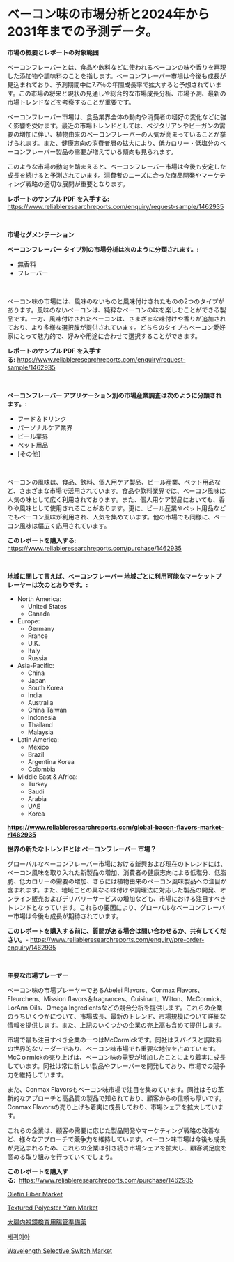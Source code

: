<p><h1>ベーコン味の市場分析と2024年から2031年までの予測データ。</h1></p><p><strong>市場の概要とレポートの対象範囲</strong></p>
<p><p>ベーコンフレーバーとは、食品や飲料などに使われるベーコンの味や香りを再現した添加物や調味料のことを指します。ベーコンフレーバー市場は今後も成長が見込まれており、予測期間中に7.7％の年間成長率で拡大すると予想されています。この市場の将来と現状の見通しや総合的な市場成長分析、市場予測、最新の市場トレンドなどを考察することが重要です。</p><p>ベーコンフレーバー市場は、食品業界全体の動向や消費者の嗜好の変化などに強く影響を受けます。最近の市場トレンドとしては、ベジタリアンやビーガンの需要の増加に伴い、植物由来のベーコンフレーバーの人気が高まっていることが挙げられます。また、健康志向の消費者層の拡大により、低カロリー・低塩分のベーコンフレーバー製品の需要が増えている傾向も見られます。</p><p>このような市場の動向を踏まえると、ベーコンフレーバー市場は今後も安定した成長を続けると予測されています。消費者のニーズに合った商品開発やマーケティング戦略の適切な展開が重要となります。</p></p>
<p><strong>レポートのサンプル PDF を入手する:</strong> <a href="https://www.reliableresearchreports.com/enquiry/request-sample/1462935">https://www.reliableresearchreports.com/enquiry/request-sample/1462935</a></p>
<p>&nbsp;</p>
<p><strong>市場セグメンテーション</strong></p>
<p><strong>ベーコンフレーバー タイプ別の市場分析は次のように分類されます。:</strong></p>
<p><ul><li>無香料</li><li>フレーバー</li></ul></p>
<p>&nbsp;</p>
<p><p>ベーコン味の市場には、風味のないものと風味付けされたものの2つのタイプがあります。風味のないベーコンは、純粋なベーコンの味を楽しむことができる製品です。一方、風味付けされたベーコンは、さまざまな味付けや香りが追加されており、より多様な選択肢が提供されています。どちらのタイプもベーコン愛好家にとって魅力的で、好みや用途に合わせて選択することができます。</p></p>
<p><strong>レポートのサンプル PDF を入手する:</strong>&nbsp;<a href="https://www.reliableresearchreports.com/enquiry/request-sample/1462935">https://www.reliableresearchreports.com/enquiry/request-sample/1462935</a></p>
<p>&nbsp;</p>
<p><strong> ベーコンフレーバー アプリケーション別の市場産業調査は次のように分類されます。:</strong></p>
<p><ul><li>フード＆ドリンク</li><li>パーソナルケア業界</li><li>ビール業界</li><li>ペット用品</li><li>[その他]</li></ul></p>
<p>&nbsp;</p>
<p><p>ベーコンの風味は、食品、飲料、個人用ケア製品、ビール産業、ペット用品など、さまざまな市場で活用されています。食品や飲料業界では、ベーコン風味は人気の味として広く利用されております。また、個人用ケア製品においても、香りや風味として使用されることがあります。更に、ビール産業やペット用品などでもベーコン風味が利用され、人気を集めています。他の市場でも同様に、ベーコン風味は幅広く応用されています。</p></p>
<p><strong>このレポートを購入する:</strong>&nbsp; <a href="https://www.reliableresearchreports.com/purchase/1462935">https://www.reliableresearchreports.com/purchase/1462935</a></p>
<p>&nbsp;</p>
<p><strong>地域に関して言えば、ベーコンフレーバー 地域ごとに利用可能なマーケットプレーヤーは次のとおりです。:</strong></p>
<p><ul>
    <li>
        North America:
        <ul>
            <li>United States</li>
            <li>Canada</li>
        </ul>
    </li>
    <li>
        Europe:
        <ul>
            <li>Germany</li>
            <li>France</li>
            <li>U.K.</li>
            <li>Italy</li>
            <li>Russia</li>
        </ul>
    </li>
    <li>
        Asia-Pacific:
        <ul>
            <li>China</li>
            <li>Japan</li>
            <li>South Korea</li>
            <li>India</li>
            <li>Australia</li>
            <li>China Taiwan</li>
            <li>Indonesia</li>
            <li>Thailand</li>
            <li>Malaysia</li>
        </ul>
    </li>
    <li>
        Latin America:
        <ul>
            <li>Mexico</li>
            <li>Brazil</li>
            <li>Argentina Korea</li>
            <li>Colombia</li>
        </ul>
    </li>
    <li>
        Middle East & Africa:
        <ul>
            <li>Turkey</li>
            <li>Saudi</li>
            <li>Arabia</li>
            <li>UAE</li>
            <li>Korea</li>
        </ul>
    </li>
    </ul></p>
<p><strong><a href="https://www.reliableresearchreports.com/global-bacon-flavors-market-r1462935">https://www.reliableresearchreports.com/global-bacon-flavors-market-r1462935</a></strong>&nbsp;</p>
<p><strong>世界の新たなトレンドとは ベーコンフレーバー 市場？</strong></p>
<p><p>グローバルなベーコンフレーバー市場における新興および現在のトレンドには、ベーコン風味を取り入れた新製品の増加、消費者の健康志向による低塩分、低脂肪、低カロリーの需要の増加、さらには植物由来のベーコン風味製品への注目が含まれます。また、地域ごとの異なる味付けや調理法に対応した製品の開発、オンライン販売およびデリバリーサービスの増加なども、市場における注目すべきトレンドとなっています。これらの要因により、グローバルなベーコンフレーバー市場は今後も成長が期待されています。</p></p>
<p><strong>このレポートを購入する前に、質問がある場合は問い合わせるか、共有してください。</strong>- <a href="https://www.reliableresearchreports.com/enquiry/pre-order-enquiry/1462935">https://www.reliableresearchreports.com/enquiry/pre-order-enquiry/1462935</a></p>
<p>&nbsp;</p>
<p><strong>主要な市場プレーヤー</strong></p>
<p><p>ベーコン味の市場プレーヤーであるAbelei Flavors、Conmax Flavors、Fleurchem、Mission flavors＆fragrances、Cuisinart、Wilton、McCormick、LorAnn Oils、Omega Ingredientsなどの競合分析を提供します。これらの企業のうちいくつかについて、市場成長、最新のトレンド、市場規模について詳細な情報を提供します。また、上記のいくつかの企業の売上高も含めて提供します。</p><p>市場で最も注目すべき企業の一つはMcCormickです。同社はスパイスと調味料の世界的なリーダーであり、ベーコン味市場でも重要な地位を占めています。 McCｏrmickの売り上げは、ベーコン味の需要が増加したことにより着実に成長しています。同社は常に新しい製品やフレーバーを開発しており、市場での競争力を維持しています。</p><p>また、Conmax Flavorsもベーコン味市場で注目を集めています。同社はその革新的なアプローチと高品質の製品で知られており、顧客からの信頼も厚いです。Conmax Flavorsの売り上げも着実に成長しており、市場シェアを拡大しています。</p><p>これらの企業は、顧客の需要に応じた製品開発やマーケティング戦略の改善など、様々なアプローチで競争力を維持しています。ベーコン味市場は今後も成長が見込まれるため、これらの企業は引き続き市場シェアを拡大し、顧客満足度を高める取り組みを行っていくでしょう。</p></p>
<p><strong>このレポートを購入する:</strong>&nbsp;&nbsp;<a href="https://www.reliableresearchreports.com/purchase/1462935">https://www.reliableresearchreports.com/purchase/1462935</a></p>
<p><p><a href="https://issuu.com/reportprime-2/docs/olefin-fiber-market-size-2030.pptx">Olefin Fiber Market</a></p><p><a href="https://issuu.com/reportprime-2/docs/textured-polyester-yarn-market-size-2030.pptx">Textured Polyester Yarn Market</a></p><p><a href="https://github.com/bevdtkn4419963/Market-Research-Report-List-1/blob/main/441790230675.md">大腸内視鏡検査用腸管準備薬</a></p><p><a href="https://github.com/vsap75a286l/Market-Research-Report-List-1/blob/main/534583528079.md">세쿼이아</a></p><p><a href="https://fearless-okapi-6c8.notion.site/Wavelength-Selective-Switch-Market-Trends-Forecast-and-Competitive-Analysis-to-2031-356902b7e7de4dbea9abcd7afe49990b">Wavelength Selective Switch Market</a></p></p>